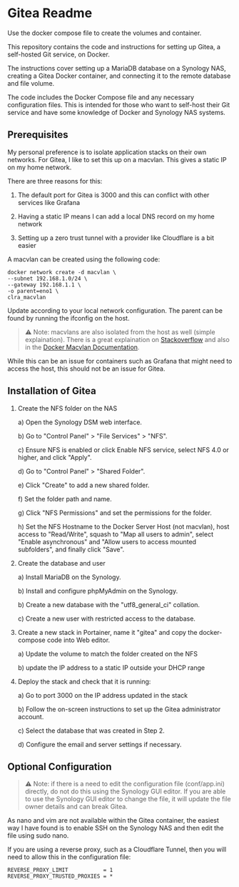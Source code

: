 # Gitea Readme

Use the docker compose file to create the volumes and container.

This repository contains the code and instructions for setting up Gitea, a self-hosted Git service, on Docker. 

The instructions cover setting up a MariaDB database on a Synology NAS, creating a Gitea Docker container, and connecting it to the remote database and file volume. 

The code includes the Docker Compose file and any necessary configuration files. This is intended for those who want to self-host their Git service and have some knowledge of Docker and Synology NAS systems.

## Prerequisites

My personal preference is to isolate application stacks on their own networks.
For Gitea, I like to set this up on a macvlan. This gives a static IP on my home network.

There are three reasons for this:

1) The default port for Gitea is 3000 and this can conflict with other services like Grafana

2) Having a static IP means I can add a local DNS record on my home network

3) Setting up a zero trust tunnel with a provider like Cloudflare is a bit easier

A macvlan can be created using the following code:

```
docker network create -d macvlan \
--subnet 192.168.1.0/24 \
--gateway 192.168.1.1 \
-o parent=eno1 \
clra_macvlan
```

Update according to your local network configuration. 
The parent can be found by running the ifconfig on the host.

> :warning: Note: macvlans are also isolated from the host as well (simple explaination). 
There is a great explaination on 
<a href="https://stackoverflow.com/questions/49600665/docker-macvlan-network-inside-container-is-not-reaching-to-its-own-host">Stackoverflow</a>
and also in the 
<a href="https://docs.docker.com/v17.09/engine/userguide/networking/get-started-macvlan/" rel="noreferrer" title="Docker Macvlan Documentation">Docker Macvlan Documentation</a>.

While this can be an issue for containers such as Grafana that might need to access the host, this should not be an issue for Gitea.

## Installation of Gitea

1) Create the NFS folder on the NAS

	a) Open the Synology DSM web interface.
	
	b) Go to "Control Panel" > "File Services" > "NFS".
	
	c) Ensure NFS is enabled or click Enable NFS service, select NFS 4.0 or higher, and click "Apply".
	
	d) Go to "Control Panel" > "Shared Folder".
	
	e) Click "Create" to add a new shared folder.
	
	f) Set the folder path and name.
	
	g) Click "NFS Permissions" and set the permissions for the folder.
	
	h) Set the NFS Hostname to the Docker Server Host (not macvlan), host access to "Read/Write", squash to "Map all users to admin", select "Enable asynchronous" and "Allow users to access mounted subfolders", and finally click "Save".

2) Create the database and user

	a) Install MariaDB on the Synology.
	
	b) Install and configure phpMyAdmin on the Synology.
	
	b) Create a new database with the "utf8_general_ci" collation.
	
	c) Create a new user with restricted access to the database.

3) Create a new stack in Portainer, name it "gitea" and copy the docker-compose code into Web editor.

	a) Update the volume to match the folder created on the NFS
	
	b) update the IP address to a static IP outside your DHCP range

4) Deploy the stack and check that it is running:

	a) Go to port 3000 on the IP address updated in the stack 
	
	b) Follow the on-screen instructions to set up the Gitea administrator account.
	
	c) Select the database that was created in Step 2.
	
	d) Configure the email and server settings if necessary.

## Optional Configuration

> :warning: Note: if there is a need to edit the configuration file (conf/app.ini) directly, do not do this using the Synology GUI editor.
If you are able to use the Synology GUI editor to change the file, it will update the file owner details and can break Gitea.

As nano and vim are not available within the Gitea container, the easiest way I have found is to enable SSH on the Synology NAS and then edit the file using sudo nano.

If you are using a reverse proxy, such as a Cloudflare Tunnel, then you will need to allow this in the configuration file:

```
REVERSE_PROXY_LIMIT           = 1
REVERSE_PROXY_TRUSTED_PROXIES = *
```